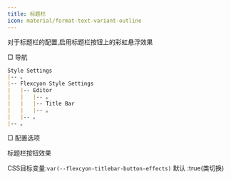 ```yaml
---
title: 标题栏
icon: material/format-text-variant-outline
---
```


对于标题栏的配置,启用标题栏按钮上的彩虹悬浮效果

□ 导航

```md
Style Settings
|-- 。
|-- Flexcyon Style Settings
|   |-- Editor
|   |   |-- 。
|   |   |-- Title Bar
|   |   |-- 。
|   |-- 。
|-- 。
```

□ 配置选项

标题栏按钮效果

CSS目标变量:`var(--flexcyon-titlebar-button-effects)`
默认 :true(类切换)
